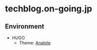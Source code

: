 # techblog.on-going.jp

## Environment
- HUGO
    - Theme: [Anatole](https://themes.gohugo.io/anatole/)
